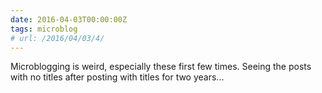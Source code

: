 ```yaml
---
date: 2016-04-03T00:00:00Z
tags: microblog
# url: /2016/04/03/4/
---
```


Microblogging is weird, especially these first few times. Seeing the posts with no titles after posting with titles for two years...